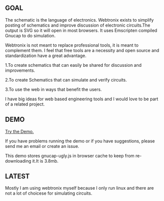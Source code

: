 GOAL
------

The schematic is the language of electronics. Webtronix exists to simplify posting of schematics and improve discussion of electronic circuits.The output is SVG so it will open in most browsers. It uses Emscripten compiled Gnucap to do simulation.

Webtronix is not meant to replace professional tools, it is meant to complement them. I feel that free tools are a necessity and open source and standardization have a great advantage.

1.To create schematics that can easily be shared for discussion and improvements.

2.To create Schematics that can simulate and verify circuits.

3.To use the web in ways that benefit the users.

I have big ideas for web based engineering tools and I would love to be part of a related project.
 
DEMO
------


[Try the Demo.](http://logical.github.io/webtronix/schematic.html) 


If you have problems running the demo or if you have suggestions, please send me an email or create an issue.

This demo stores gnucap-ugly.js in browser cache to keep from re-downloading it.It is 3.8mb.


LATEST
------
Mostly I am using webtronix myself because I only run linux and there are not a lot of choicese for simulating circuits. 

